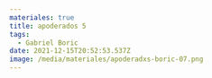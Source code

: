 ```yaml
---
materiales: true
title: apoderados 5
tags:
  - Gabriel Boric
date: 2021-12-15T20:52:53.537Z
image: /media/materiales/apoderadxs-boric-07.png
---
```

